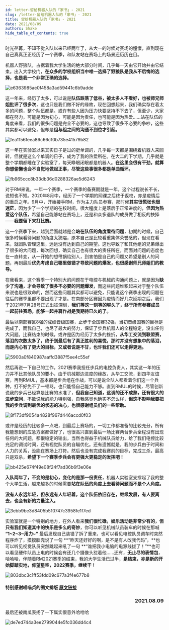 ```yaml
---
id: letter-留给机器人队的「家书」- 2021
slug: /letter-留给机器人队的「家书」- 2021
title: 留给机器人队的「家书」- 2021
date: 2021/08/09
authors: Shake
hide_table_of_contents: true
---
```


时光荏苒，不知不觉入队以来已经两年了，从大一的时候对赛场的憧憬，直到现在自己真真正正经历了一个赛季，和队友站在赛场上的场景还历历在目。

机器人野狼队，占据着我大学生活的绝大部分时间，几乎每一天由它开始并由它结束。出入大学校门，**在众多的学校组织当中唯一选择了野狼队是我从不后悔的选择，也是我一个非常正确的选择。**

![e6363985ae0f458a3ad59441c6b9adde](https://shake-picture.oss-cn-guangzhou.aliyuncs.com/Docusaurus/docs/WildWolf/e6363985ae0f458a3ad59441c6b9adde.jpg)

这一年来，经历了太多，可以说是**队伍跌落了低谷，被太多人不看好，也被师兄师姐批评了很多次**，这也只是我们做不好的缘故，现在回想起来，我们确实存在着太多的问题，整个队伍都是。或许有些人因为压力快要坚持不下去了，但至少，大家都在努力，可能是因为初心，可能是因为责任，也可能是因为热爱......站在队伍的角度来看，我们的很多问题是完全不必要的，这也导致了很多不必要的争吵，这些其实都可以避免，但却是**组与组之间的沟通不到位才引起。**

![fea1156feea86c66c10b735e41579b82](https://shake-picture.oss-cn-guangzhou.aliyuncs.com/Docusaurus/docs/WildWolf/fea1156feea86c66c10b735e41579b82.jpg)

这一年在实验室以来其实日子是过的挺单调的，几乎每一天都是围绕着机器人来回转，但就是这么个单调的日子，成为了我的热爱所在。在大二的下学期，几乎就是整个学期都睡在了实验室了，每天睁眼闭眼都是机器人。**在这里会很有干劲，就算你想偷懒也会不自觉地做起正事，尽管这些事很多都是单曲循环。**

![fb965ccc8b33db36d0288326ae5d6243](https://shake-picture.oss-cn-guangzhou.aliyuncs.com/Docusaurus/docs/WildWolf/fb965ccc8b33db36d0288326ae5d6243.jpg)

对于RM来说，一年一个赛季，一个赛季的备赛期就是一年，这个过程说长不长，说短也不短。2020年8月中，经历了一个学期的网课之后终于返校，亦是疫情后的重启之年。9月中，开始接手RM，作为主力队员参赛，那时候**其实很慌张也很迷茫**，因为少了一个学期的在校时间，很大程度上是落后于正常进度的，**但因为热爱这个队伍**，希望自己能够站在赛场上，还是和众多退队的成员做了相反的抉择——**我要留下来打比赛。**

这一个赛季下来，越到后面就越是会**站在队伍的角度看待问题**，初期的时候，自己很多时候看待问题的角度太狭隘，原本自己是比较看重集体荣誉感的，但现在看来，就团队管理这里，远远没有达到自己的期望。这也导致了和其他组的兄弟爆出了很多的大问题，每次回想，确实自己也有很大的责任所在，而面对问题的态度也在一直转变，从一开始的想甩锅给别人，到害怕是自己的问题又希望是别人的问题，再到最后**优先考虑自己哪里做错才导致问题的爆发，也很感谢师兄师姐们的教导。**

在我看来，这个赛季一个特别大的问题在于电控与机械的沟通问题上，就是因为**缺少了沟通，才会导致了很多不必要的问题爆发**，而这些问题堆积起来对于整个队伍来说也是很致命的，然而这些问题其实都可以避免，只能说这个赛季出现的问题在往后的赛季里都不要出现了才是。在南部分区赛因为疫情而好几次延期之后，我们于2021年7月28号正式出征深圳，**我们等这一刻等的够久了，终于所有参赛成员一起前往赛场，能够一起并肩作战是我期待已久的了。**

最后以南部赛区8强的成绩晋级国赛，止步于全国赛32强，当初晋级国赛的目标是完成了，而我自己，也尽了最大的努力，保证了步兵机器人的全程稳定，没出任何大问题。比赛结束的时候，或许是因为经历了太多的挫折，**从华工交流到联盟赛，落泪的次数太多了，终于到最后有了真正胜利的喜悦，那时并没有想象中的落泪，而是内心有了更大的目标，又或者说是不甘，也许我们还可以走得更远。**

![5900a0f840987aaffd3887f5ee4c55ef](https://shake-picture.oss-cn-guangzhou.aliyuncs.com/Docusaurus/docs/WildWolf/5900a0f840987aaffd3887f5ee4c55ef.jpg)

然后再说一下自己的工作，2021赛季我担任步兵的电控负责人，其实这一年的压力并不比其他队员的要小，由于机械那边进度的缘故，从华工交流，到四华友谊赛，再到RMUL，基本都是步兵组在作战，可以是说全队人都看着你们这一个兵种，打不好免不了一顿骂，也只能怪自己能力不够。直到RMUL的时候，尽管创新说我的步兵已经算是比赛的水准了，**但我自己知道，这调的还不成熟，还有很大的进步空间**，不敢说我的能力特别强，自我感觉也确实不怎么样，**但这不影响我要把我的步兵调到最优的状态的决心，也很感谢组员们的一些帮助。**

![8f173df9054a4828f967d446accd0f03](https://shake-picture.oss-cn-guangzhou.aliyuncs.com/Docusaurus/docs/WildWolf/8f173df9054a4828f967d446accd0f03.jpg)

或许是经历的比较多一点吧，到最后上赛场的，一切工作都准备的比较充分，所有我能想到的应急方案都做好了，也很高兴直到最后一场比赛两台步兵全程没有出现任何的大问题，都很稳定的输出，当然也得益于机械队员给力，给了我们电控比较充足的调试时间，还有视觉队员的自瞄优化。还有遗憾就是，我的步兵由于时间和人力的关系，没能在赛场上打符。然后也没有完成我赛前的目标，完成三杀，最高只是双杀，**希望下一个赛季步兵会有更强大更稳定的发挥吧！**

![bb425e674f49e08f24f7ad36b6f3e06e](https://shake-picture.oss-cn-guangzhou.aliyuncs.com/Docusaurus/docs/WildWolf/bb425e674f49e08f24f7ad36b6f3e06e.jpg)

**入队两年了，不变的是初心，变化的是那一份责任**，机器人实验室支撑起了我的整个大学生活，越来越多的时候需要**站在队伍的角度上去看待问题而不是个人角度。**

**没有人永远年轻，但永远有人年轻着，这个队伍依旧存在，继续发展，有人要离去，也会有新的力量注入。**

![3ebb9be3d8405b510747c3958fe1f7ed](https://shake-picture.oss-cn-guangzhou.aliyuncs.com/Docusaurus/docs/WildWolf/3ebb9be3d8405b510747c3958fe1f7ed.jpg)

实验室就是一个特别的地方，在外人看来**我们很忙碌，娱乐活动是非常少有的，但只有我们知道其中的快乐是多么的奇妙**，你可以听见机械队员装车的时候在那喊 **“1~2~3~用力~”** 最后发现自己装错了拆了重来，也可以看见电控队员调车时突然程序炸了，摸摸脑壳说了一句 **“昨天还好好的啊，是不是有人改我代码”，**也可以听见视觉队员突然跳起来吼了一句 **“谁把我小电脑的电源线拔了！”**也可以看见硬件队员上电的时候会有还几个摄像头怼着他......还有，**无止尽的表情包**，哈哈哈，伴随着RM2021赛季的结束，我的大学生活已过半，**是结束，亦是新的开始脚踏实地，仰望星空，2022赛季，继续干！**


![803dbc3c1ff53fdd09c677a3f4e677b8](https://shake-picture.oss-cn-guangzhou.aliyuncs.com/Docusaurus/docs/WildWolf/803dbc3c1ff53fdd09c677a3f4e677b8.jpg)

#### 特别感谢喵喵贞的图文排版 [原文链接](https://mp.weixin.qq.com/s/E7ZTpqze2Qy4tWuyA8VNNg)

### <p align="right" >2021.08.09</p>

最后还被南瓜表扬了一下属实很意外哈哈哈

![de7ed744a3ee2799044e5fc036dd4c4](https://shake-picture.oss-cn-guangzhou.aliyuncs.com/Docusaurus/docs/WildWolf/de7ed744a3ee2799044e5fc036dd4c4.jpg)